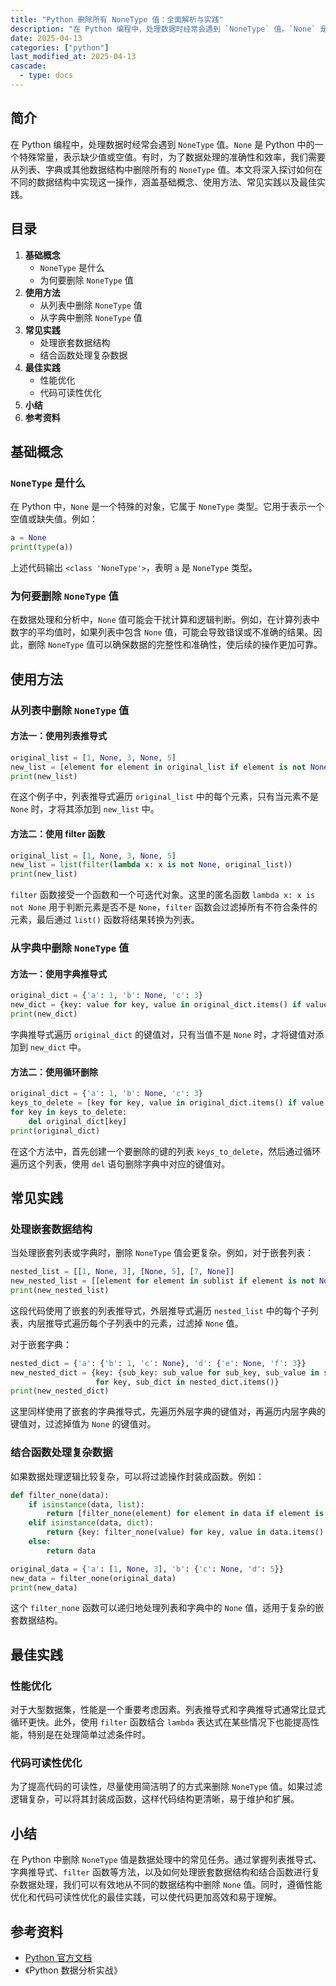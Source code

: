 ```yaml
---
title: "Python 删除所有 NoneType 值：全面解析与实践"
description: "在 Python 编程中，处理数据时经常会遇到 `NoneType` 值。`None` 是 Python 中的一个特殊常量，表示缺少值或空值。有时，为了数据处理的准确性和效率，我们需要从列表、字典或其他数据结构中删除所有的 `NoneType` 值。本文将深入探讨如何在不同的数据结构中实现这一操作，涵盖基础概念、使用方法、常见实践以及最佳实践。"
date: 2025-04-13
categories: ["python"]
last_modified_at: 2025-04-13
cascade:
  - type: docs
---
```



## 简介
在 Python 编程中，处理数据时经常会遇到 `NoneType` 值。`None` 是 Python 中的一个特殊常量，表示缺少值或空值。有时，为了数据处理的准确性和效率，我们需要从列表、字典或其他数据结构中删除所有的 `NoneType` 值。本文将深入探讨如何在不同的数据结构中实现这一操作，涵盖基础概念、使用方法、常见实践以及最佳实践。

<!-- more -->
## 目录
1. **基础概念**
    - `NoneType` 是什么
    - 为何要删除 `NoneType` 值
2. **使用方法**
    - 从列表中删除 `NoneType` 值
    - 从字典中删除 `NoneType` 值
3. **常见实践**
    - 处理嵌套数据结构
    - 结合函数处理复杂数据
4. **最佳实践**
    - 性能优化
    - 代码可读性优化
5. **小结**
6. **参考资料**

## 基础概念
### `NoneType` 是什么
在 Python 中，`None` 是一个特殊的对象，它属于 `NoneType` 类型。它用于表示一个空值或缺失值。例如：
```python
a = None
print(type(a))  
```
上述代码输出 `<class 'NoneType'>`，表明 `a` 是 `NoneType` 类型。

### 为何要删除 `NoneType` 值
在数据处理和分析中，`None` 值可能会干扰计算和逻辑判断。例如，在计算列表中数字的平均值时，如果列表中包含 `None` 值，可能会导致错误或不准确的结果。因此，删除 `NoneType` 值可以确保数据的完整性和准确性，使后续的操作更加可靠。

## 使用方法
### 从列表中删除 `NoneType` 值
#### 方法一：使用列表推导式
```python
original_list = [1, None, 3, None, 5]
new_list = [element for element in original_list if element is not None]
print(new_list)  
```
在这个例子中，列表推导式遍历 `original_list` 中的每个元素，只有当元素不是 `None` 时，才将其添加到 `new_list` 中。

#### 方法二：使用 filter 函数
```python
original_list = [1, None, 3, None, 5]
new_list = list(filter(lambda x: x is not None, original_list))
print(new_list)  
```
`filter` 函数接受一个函数和一个可迭代对象。这里的匿名函数 `lambda x: x is not None` 用于判断元素是否不是 `None`，`filter` 函数会过滤掉所有不符合条件的元素，最后通过 `list()` 函数将结果转换为列表。

### 从字典中删除 `NoneType` 值
#### 方法一：使用字典推导式
```python
original_dict = {'a': 1, 'b': None, 'c': 3}
new_dict = {key: value for key, value in original_dict.items() if value is not None}
print(new_dict)  
```
字典推导式遍历 `original_dict` 的键值对，只有当值不是 `None` 时，才将键值对添加到 `new_dict` 中。

#### 方法二：使用循环删除
```python
original_dict = {'a': 1, 'b': None, 'c': 3}
keys_to_delete = [key for key, value in original_dict.items() if value is None]
for key in keys_to_delete:
    del original_dict[key]
print(original_dict)  
```
在这个方法中，首先创建一个要删除的键的列表 `keys_to_delete`，然后通过循环遍历这个列表，使用 `del` 语句删除字典中对应的键值对。

## 常见实践
### 处理嵌套数据结构
当处理嵌套列表或字典时，删除 `NoneType` 值会更复杂。例如，对于嵌套列表：
```python
nested_list = [[1, None, 3], [None, 5], [7, None]]
new_nested_list = [[element for element in sublist if element is not None] for sublist in nested_list]
print(new_nested_list)  
```
这段代码使用了嵌套的列表推导式，外层推导式遍历 `nested_list` 中的每个子列表，内层推导式遍历每个子列表中的元素，过滤掉 `None` 值。

对于嵌套字典：
```python
nested_dict = {'a': {'b': 1, 'c': None}, 'd': {'e': None, 'f': 3}}
new_nested_dict = {key: {sub_key: sub_value for sub_key, sub_value in sub_dict.items() if sub_value is not None} 
                   for key, sub_dict in nested_dict.items()}
print(new_nested_dict)  
```
这里同样使用了嵌套的字典推导式，先遍历外层字典的键值对，再遍历内层字典的键值对，过滤掉值为 `None` 的键值对。

### 结合函数处理复杂数据
如果数据处理逻辑比较复杂，可以将过滤操作封装成函数。例如：
```python
def filter_none(data):
    if isinstance(data, list):
        return [filter_none(element) for element in data if element is not None]
    elif isinstance(data, dict):
        return {key: filter_none(value) for key, value in data.items() if value is not None}
    else:
        return data

original_data = {'a': [1, None, 3], 'b': {'c': None, 'd': 5}}
new_data = filter_none(original_data)
print(new_data)  
```
这个 `filter_none` 函数可以递归地处理列表和字典中的 `None` 值，适用于复杂的嵌套数据结构。

## 最佳实践
### 性能优化
对于大型数据集，性能是一个重要考虑因素。列表推导式和字典推导式通常比显式循环更快。此外，使用 `filter` 函数结合 `lambda` 表达式在某些情况下也能提高性能，特别是在处理简单过滤条件时。

### 代码可读性优化
为了提高代码的可读性，尽量使用简洁明了的方式来删除 `NoneType` 值。如果过滤逻辑复杂，可以将其封装成函数，这样代码结构更清晰，易于维护和扩展。

## 小结
在 Python 中删除 `NoneType` 值是数据处理中的常见任务。通过掌握列表推导式、字典推导式、`filter` 函数等方法，以及如何处理嵌套数据结构和结合函数进行复杂数据处理，我们可以有效地从不同的数据结构中删除 `None` 值。同时，遵循性能优化和代码可读性优化的最佳实践，可以使代码更加高效和易于理解。

## 参考资料
- [Python 官方文档](https://docs.python.org/3/)
- 《Python 数据分析实战》